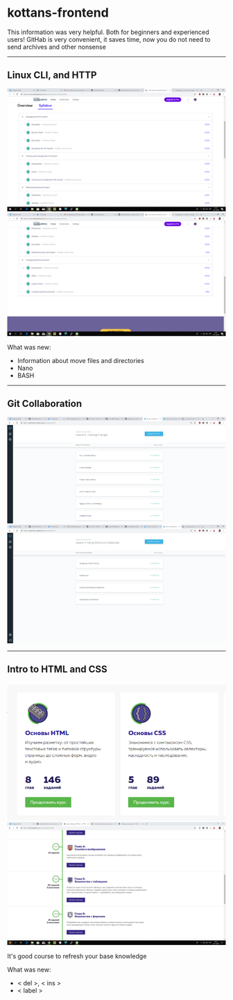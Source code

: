 # kottans-frontend


This information was very helpful. Both for beginners and experienced users! GitHab is very convenient, it saves time, now you do not need to send archives and other nonsense

_____________________________________

## Linux CLI, and HTTP

![Screenshot](task_linux_cli/1.PNG)
![Screenshot](task_linux_cli/2.PNG)

What was new:
* Information about move files and directories
* Nano
* BASH 

_____________________________________

## Git Collaboration

![Screenshot](task_git_collaboration/1.PNG)
![Screenshot](task_git_collaboration/2.PNG)

_____________________________________

## Intro to HTML and CSS

![Screenshot](task_html_css_intro/1.PNG)
![Screenshot](task_html_css_intro/2.PNG)

It's good course to refresh your base knowledge

What was new:
* < del >, < ins >
* < label > 
